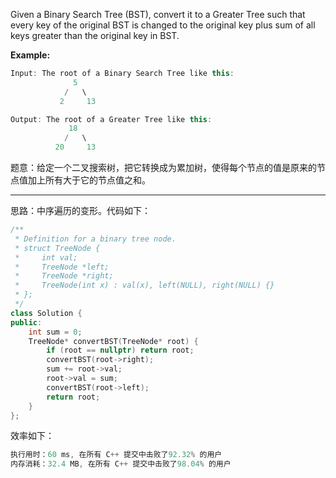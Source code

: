 Given a Binary Search Tree (BST), convert it to a Greater Tree such that every key of the original BST is changed to the original key plus sum of all keys greater than the original key in BST.

**Example:**
```cpp
Input: The root of a Binary Search Tree like this:
              5
            /   \
           2     13

Output: The root of a Greater Tree like this:
             18
            /   \
          20     13
```

题意：给定一个二叉搜索树，把它转换成为累加树，使得每个节点的值是原来的节点值加上所有大于它的节点值之和。

---
思路：中序遍历的变形。代码如下：
```cpp
/**
 * Definition for a binary tree node.
 * struct TreeNode {
 *     int val;
 *     TreeNode *left;
 *     TreeNode *right;
 *     TreeNode(int x) : val(x), left(NULL), right(NULL) {}
 * };
 */
class Solution {
public:
    int sum = 0;
    TreeNode* convertBST(TreeNode* root) {
        if (root == nullptr) return root;
        convertBST(root->right);
        sum += root->val;
        root->val = sum;
        convertBST(root->left); 
        return root;
    } 
};
```
效率如下：
```cpp
执行用时：60 ms, 在所有 C++ 提交中击败了92.32% 的用户
内存消耗：32.4 MB, 在所有 C++ 提交中击败了98.04% 的用户
```
 
